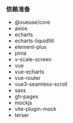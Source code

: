 ### 依赖准备

- @vueuse/core
- axios
- echarts
- echarts-liquidfill
- element-plus
- pinia
- v-scale-screen
- vue
- vue-echarts
- vue-router
- vue3-seamless-scroll
- sass
- gh-pages
- mockjs
- vite-plugin-mock
- terser
